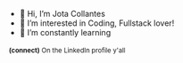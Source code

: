 - 👋 Hi, I’m Jota Collantes
- 👀 I’m interested in Coding, Fullstack lover!
- 🌱 I’m constantly learning
<div align="left">
<p><a href="https://www.linkedin.com/in/juan-jose-collantes-de-lucca-b46260203"><img alt="" align="center" src="https://img.shields.io/badge/LINKEDIN-gray.svg?colorA=6A788D&colorB=6A788D&style=for-the-badge" /></a>&nbsp;<small><strong>(connect)</strong> On the LinkedIn profile y'all</small></p>
</div>
